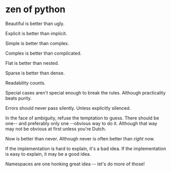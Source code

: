 # zen of python

Beautiful is better than ugly.

Explicit is better than implicit.

Simple is better than complex.

Complex is better than complicated.

Flat is better than nested.

Sparse is better than dense.

Readability counts.

Special cases aren't special enough to break the rules.
Although practicality beats purity.

Errors should never pass silently.
Unless explicitly silenced.

In the face of ambiguity, refuse the temptation to guess.
There should be one-- and preferably only one --obvious way to do it.
Although that way may not be obvious at first unless you're Dutch.

Now is better than never.
Although never is often better than *right* now.

If the implementation is hard to explain, it's a bad idea.
If the implementation is easy to explain, it may be a good idea.

Namespaces are one honking great idea -- let's do more of those!